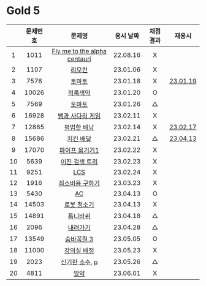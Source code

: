 # Gold 5

|     | 문제번호 |                  문제명                   | 응시 날짜 | 채점 결과 |            재응시             |
| :-: | :------: | :---------------------------------------: | :-------: | :-------: | :---------------------------: |
|  1  |   1011   | [Fly me to the alpha centauri](./1011.js) | 22.08.16  |     X     |
|  2  |   1107   |            [리모컨](./1107.js)            | 23.01.06  |     X     |
|  3  |   7576   |            [토마토](./7576.js)            | 23.01.18  |     X     | [23.01.19](./replay/7576.js)  |
|  4  |  10026   |          [적록색약](./10026.js)           | 23.01.20  |     O     |
|  5  |   7569   |            [토마토](./7569.js)            | 23.01.26  |     △     |
|  6  |  16928   |      [뱀과 사다리 게임](./16928.js)       | 23.02.11  |     X     |
|  7  |  12865   |         [평범한 배낭](./12865.js)         | 23.02.14  |     X     | [23.02.17](./replay/12865.js) |
|  8  |  15686   |          [치킨 배달](./15686.js)          | 23.02.21  |     △     | [23.04.13](./replay/15686.js) |
|  9  |  17070   |       [파이프 옮기기1](./17070.js)        | 23.02.22  |     X     |
| 10  |   5639   |        [이진 검색 트리](./5639.js)        | 23.02.23  |     X     |
| 11  |   9251   |             [LCS](./9251.js)              | 23.02.24  |     X     |
| 12  |   1916   |       [최소비용 구하기](./1916.js)        | 23.03.23  |     X     |
| 13  |   5430   |              [AC](./5430.js)              | 23.04.13  |     O     |
| 14  |  14503   |         [로봇 청소기](./14503.js)         | 23.04.13  |     X     |
| 15  |  14891   |          [톱니바퀴](./14891.js)           | 23.04.18  |     △     |
| 16  |   2096   |           [내려가기](./2096.js)           | 23.04.28  |     △     |
| 17  |  13549   |         [숨바꼭질 3](./13549.js)          | 23.05.05  |     O     |
| 18  |  11000   |         [강의실 배정](./11000.js)         | 23.05.23  |     X     |
| 19  |   2023   | [신기한 소수](./2023.js), [p](./2023.py)  | 23.05.26  |     △     |
| 20  |   4811   |             [알약](./4811.js)             | 23.06.01  |     X     |
